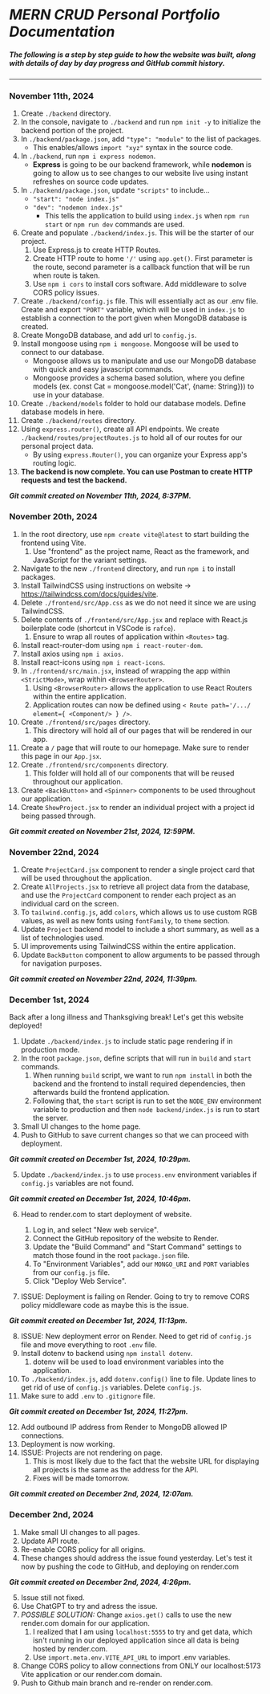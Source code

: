 # *MERN CRUD Personal Portfolio Documentation*
##### The following is a step by step guide to how the website was built, along with details of day by day progress and GitHub commit history.
---

### November 11th, 2024
1. Create `./backend` directory.
2. In the console, navigate to `./backend` and run `npm init -y` to initialize the backend portion of the project.
3. In `./backend/package.json`, add `"type": "module"` to the list of packages.
    - This enables/allows `import "xyz"` syntax in the source code.
4. In `./backend`, run `npm i express nodemon`.
    - **Express** is going to be our backend framework, while **nodemon** is going to allow us to see changes to our website live using instant refreshes on source code updates. 
5. In `./backend/package.json`, update `"scripts"` to include...
    - `"start": "node index.js"`
    - `"dev": "nodemon index.js"`
        - This tells the application to build using `index.js` when `npm run start` or `npm run dev` commands are used.
6. Create and populate `./backend/index.js`. This will be the starter of our project.
    1. Use Express.js to create HTTP Routes.
    2. Create HTTP route to home `'/'` using `app.get()`. First parameter is the route, second parameter is a callback function that will be run when route is taken.
    3. Use `npm i cors` to install cors software. Add middleware to solve CORS policy issues.
7. Create `./backend/config.js` file. This will essentially act as our .env file. Create and export `"PORT"` variable, which will be used in `index.js` to establish a connection to the port given when MongoDB database is created.
8. Create MongoDB database, and add url to `config.js`.
9. Install mongoose using `npm i mongoose`. Mongoose will be used to connect to our database.
    - Mongoose allows us to manipulate and use our MongoDB database with quick and easy javascript commands.
    - Mongoose provides a schema based solution, where you define models (ex. const Cat = mongoose.model('Cat', {name: String})) to use in your database.
10. Create `./backend/models` folder to hold our database models. Define database models in here.
11. Create `./backend/routes` directory.
12. Using `express.router()`, create all API endpoints. We create `./backend/routes/projectRoutes.js` to hold all of our routes for our personal project data.
    - By using `express.Router()`, you can organize your Express app's routing logic.
13. **The backend is now complete. You can use Postman to create HTTP requests and test the backend.**

***Git commit created on November 11th, 2024, 8:37PM.***

### November 20th, 2024
1. In the root directory, use `npm create vite@latest` to start building the frontend using Vite.
    1. Use "frontend" as the project name, React as the framework, and JavaScript for the variant settings.
2. Navigate to the new `./frontend` directory, and run `npm i` to install packages.
3. Install TailwindCSS using instructions on website -> https://tailwindcss.com/docs/guides/vite.
4. Delete `./frontend/src/App.css` as we do not need it since we are using TailwindCSS.
5. Delete contents of `./frontend/src/App.jsx` and replace with React.js boilerplate code (shortcut in VSCode is `rafce`).
    1. Ensure to wrap all routes of application within `<Routes>` tag.
6. Install react-router-dom using `npm i react-router-dom`. 
7. Install axios using `npm i axios`.
8. Install react-icons using `npm i react-icons`.
8. In `./frontend/src/main.jsx`, instead of wrapping the app within `<StrictMode>`, wrap within `<BrowserRouter>`.
    1. Using `<BrowserRouter>` allows the application to use React Routers within the entire application.
    2. Application routes can now be defined using `< Route path='/.../ element={ <Component/> } />`.
9. Create `./frontend/src/pages` directory.
    1. This directory will hold all of our pages that will be rendered in our app.
10. Create a `/` page that will route to our homepage. Make sure to render this page in our `App.jsx`.
11. Create `./frontend/src/components` directory.
    1. This folder will hold all of our components that will be reused throughout our application.
12. Create `<BackButton>` and `<Spinner>` components to be used throughout our application.
13. Create `ShowProject.jsx` to render an individual project with a project id being passed through.

***Git commit created on November 21st, 2024, 12:59PM.***

### November 22nd, 2024
1. Create `ProjectCard.jsx` component to render a single project card that will be used throughout the application.
2. Create `AllProjects.jsx` to retrieve all project data from the database, and use the `ProjectCard` component to render each project as an individual card on the screen.
3. To `tailwind.config.js`, add `colors`, which allows us to use custom RGB values, as well as new fonts using `fontFamily`, to `theme` section.
4. Update `Project` backend model to include a short summary, as well as a list of technologies used.
5. UI improvements using TailwindCSS within the entire application.
6. Update `BackButton` component to allow arguments to be passed through for navigation purposes.

***Git commit created on November 22nd, 2024, 11:39pm.***

### December 1st, 2024
Back after a long illness and Thanksgiving break! Let's get this website deployed!
1. Update `./backend/index.js` to include static page rendering if in production mode.
2. In the root `package.json`, define scripts that will run in `build` and `start` commands.
    1. When running `build` script, we want to run `npm install` in both the backend and the frontend to install required dependencies, then afterwards build the frontend application.
    2. Following that, the `start` script is run to set the `NODE_ENV` environment variable to production and then `node backend/index.js` is run to start the server.
3. Small UI changes to the home page.
4. Push to GitHub to save current changes so that we can proceed with deployment.

***Git commit created on December 1st, 2024, 10:29pm.***

5. Update `./backend/index.js` to use `process.env` environment variables if `config.js` variables are not found.

***Git commit created on December 1st, 2024, 10:46pm.***

6. Head to render.com to start deployment of website.
    1. Log in, and select "New web service".
    2. Connect the GitHub repository of the website to Render.
    3. Update the "Build Command" and "Start Command" settings to match those found in the root `package.json` file.
    4. To "Environment Variables", add our `MONGO_URI` and `PORT` variables from our `config.js` file.
    5. Click "Deploy Web Service".

7. ISSUE: Deployment is failing on Render. Going to try to remove CORS policy middleware code as maybe this is the issue.

***Git commit created on December 1st, 2024, 11:13pm.***

8. ISSUE: New deployment error on Render. Need to get rid of `config.js` file and move everything to root `.env` file.
9. Install dotenv to backend using `npm install dotenv`.
    1. dotenv will be used to load environment variables into the application.
10. To `./backend/index.js`, add `dotenv.config()` line to file. Update lines to get rid of use of `config.js` variables. Delete `config.js`.
11. Make sure to add `.env` to `.gitignore` file.

***Git commit created on December 1st, 2024, 11:27pm.***

12. Add outbound IP address from Render to MongoDB allowed IP connections.
13. Deployment is now working.
14. ISSUE: Projects are not rendering on page.
    1. This is most likely due to the fact that the website URL for displaying all projects is the same as the address for the API.
    2. Fixes will be made tomorrow.

***Git commit created on December 2nd, 2024, 12:07am.***

### December 2nd, 2024
1. Make small UI changes to all pages.
2. Update API route.
3. Re-enable CORS policy for all origins.
4. These changes should address the issue found yesterday. Let's test it now by pushing the code to GitHub, and deploying on render.com

***Git commit created on December 2nd, 2024, 4:26pm.***

5. Issue still not fixed.
6. Use ChatGPT to try and adress the issue.
7. *POSSIBLE SOLUTION:* Change `axios.get()` calls to use the new render.com domain for our application.
    1. I realized that I am using `localhost:5555` to try and get data, which isn't running in our deployed application since all data is being hosted by render.com.
    2. Use `import.meta.env.VITE_API_URL` to import .env variables.
8. Change CORS policy to allow connections from ONLY our localhost:5173 Vite application or our render.com domain.
9. Push to Github main branch and re-render on render.com.

